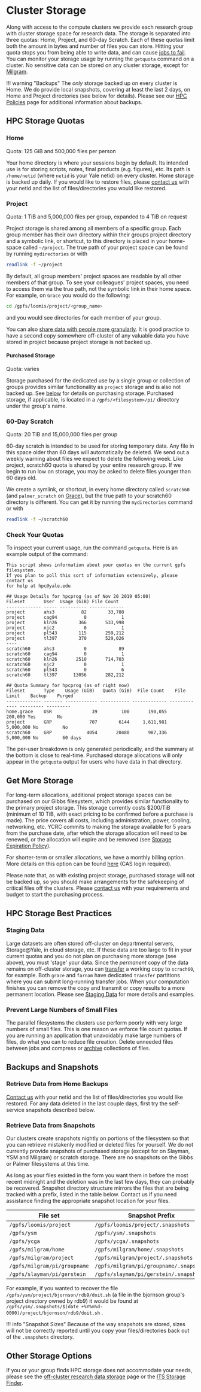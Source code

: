 # Cluster Storage

Along with access to the compute clusters we provide each research group with cluster storage space for research data. The storage is separated into three quotas: Home, Project, and 60-day Scratch. Each of these quotas limit both the amount in bytes and number of files you can store. Hitting your quota stops you from being able to write data, and can cause [jobs to fail](/clusters-at-yale/job-scheduling/common-job-failures/#disk-quotas). You can monitor your storage usage by running the `getquota` command on a cluster. No sensitive data can be stored on any cluster storage, except for [Milgram](/clusters-at-yale/clusters/milgram/).

!!! warning "Backups"
    The _only_ storage backed up on every cluster is Home. We do provide local snapshots, covering at least the last 2 days, on Home and Project directories (see below for details). Please see our [HPC Policies](https://research.computing.yale.edu/services/high-performance-computing/hpc-policies#Backups) page for additional information about backups.

## HPC Storage Quotas

### Home

Quota: 125 GiB and 500,000 files per person

Your home directory is where your sessions begin by default. Its intended use is for storing scripts, notes, final products (e.g. figures), etc.  Its path is `/home/netid` (where `netid` is your Yale netid) on every cluster. Home storage is backed up daily. If you would like to restore files, please [contact us](/#get-help) with your netid and the list of files/directories you would like restored.

### Project

Quota: 1 TiB and 5,000,000 files per group, expanded to 4 TiB on request

Project storage is shared among all members of a specific group.
Each group member has their own directory within their groups project directory and a symbolic link, or shortcut, to this directory is placed in your home-space called `~/project`.
The true path of your project space can be found by running `mydirectories` or with

``` bash
readlink -f ~/project
```

By default, all group members' project spaces are readable by all other members of that group.
To see your colleagues' project spaces, you need to access them via the true path, not the symbolic link in their home space.
For example, on `Grace` you would do the following:

```bash
cd /gpfs/loomis/project/<group_name>
```

and you would see directories for each member of your group.

You can also [share data with people more granularly](/clusters-at-yale/data/permissions/).
It is good practice to have a second copy somewhere off-cluster of any valuable data you have stored in project because project storage is not backed up.


#### Purchased Storage

Quota: varies

Storage purchased for the dedicated use by a single group or collection of groups provides similar functionality as `project` storage and is also not backed up.
See [below](/clusters-at-yale/data/#get-more-storage) for details on purchasing storage. 
Purchased storage, if applicable, is located in a  `/gpfs/<filesystem>/pi/` directory under the group's name.

### 60-Day Scratch

Quota: 20 TiB and 15,000,000 files per group

60-day scratch is intended to be used for storing temporary data. Any file in this space older than 60 days will automatically be deleted. We send out a weekly warning about files we expect to delete the following week. Like project, scratch60 quota is shared by your entire research group. If we begin to run low on storage, you may be asked to delete files younger than 60 days old.

We create a symlink, or shortcut, in every home directory called `scratch60` (and `palmer_scratch` on [Grace](/clusters-at-yale/clusters/grace)), but the true path to your scratch60 directory is different. You can get it by running the `mydirectories` command or with

``` bash
readlink -f ~/scratch60
```

### Check Your Quotas

To inspect your current usage, run the command `getquota`. Here is an example output of the command:

``` text
This script shows information about your quotas on the current gpfs filesystem.
If you plan to poll this sort of information extensively, please contact us
for help at hpc@yale.edu

## Usage Details for hpcprog (as of Nov 20 2019 05:00)
Fileset       User  Usage (GiB) File Count
------------- ----- ---------- -------------
project       ahs3          82        33,788
project       cag94          0             1
project       kln26        366       533,998
project       njc2           0             1
project       pl543        115       259,212
project       tl397        370       529,026
----
scratch60     ahs3           0            89
scratch60     cag94          0             1
scratch60     kln26       2510       714,703
scratch60     njc2           0             1
scratch60     pl543          0             6
scratch60     tl397      13056       282,212

## Quota Summary for hpcprog (as of right now)
Fileset       Type    Usage (GiB)   Quota (GiB)  File Count    File Limit    Backup    Purged
------------- ------- ------------ ----------- ------------- ------------- --------- ---------
home.grace    USR               39         100       190,055       200,000 Yes        No
project       GRP              707        6144     1,611,981     5,000,000 No         No
scratch60     GRP             4054       20480       987,336     5,000,000 No         60 days
```

The per-user breakdown is only generated periodically, and the summary at the bottom is close to real-time. Purchased storage allocations will only appear in the `getquota` output for users who have data in that directory.

## Get More Storage

For long-term allocations, additional project storage spaces can be purchased on our Gibbs filesystem, which provides similar functionality to the primary project storage. This storage currently costs $200/TiB (minimum of 10 TiB, with exact pricing to be confirmed before a purchase is made). The price covers all costs, including administration, power, cooling, networking, etc. YCRC commits to making the storage available for 5 years from the purchase date, after which the storage allocation will need to be renewed, or the allocation will expire and be removed (see [Storage Expiration Policy](https://research.computing.yale.edu/services/high-performance-computing/storage-expiration-policy)).

For shorter-term or smaller allocations, we have a monthly billing option. More details on this option can be found [here](https://research.computing.yale.edu/billing-hpc-services) (CAS login required).

Please note that, as with existing project storage, purchased storage will not be backed up, so you should make arrangements for the safekeeping of critical files off the clusters. Please [contact us](/#get-help) with your requirements and budget to start the purchasing process.

## HPC Storage Best Practices

### Staging Data

Large datasets are often stored off-cluster on departmental servers, Storage@Yale, in cloud storage, etc.
If these data are too large to fit in your current quotas and you do not plan on purchasing more storage (see above), you must 'stage' your data.
Since the _permanent_ copy of the data remains on off-cluster storage, you can [transfer](/clusters-at-yale/data/transfer/) a working copy to `scrach60`, for example.
Both `grace` and `farnam` have dedicated `transfer` partitions where you can submit long-running transfer jobs.
When your computation finishes you can remove the copy and transmit or copy results to a more permanent location.
Please see [Staging Data](/clusters-at-yale/data/staging/) for more details and examples.

### Prevent Large Numbers of Small Files

The parallel filesystems the clusters use perform poorly with very large numbers of small files.
This is one reason we enforce file count quotas.
If you are running an application that unavoidably make large numbers of files, do what you can to reduce file creation.
Delete unneeded files between jobs and compress or [archive](/data/archive/) collections of files.

## Backups and Snapshots

### Retrieve Data from Home Backups

[Contact us](/#get-help) with your netid and the list of files/directories you would like restored. For any data deleted in the last couple days, first try the self-service snapshots described below.

### Retrieve Data from Snapshots

Our clusters create snapshots nightly on portions of the filesystem so that you can retrieve mistakenly modified or deleted files for yourself. We do not currently provide snapshots of purchased storage (except for on Slayman, YSM and Milgram) or scratch storage. There are no snapshots on the Gibbs or Palmer filesystems at this time.

As long as your files existed in the form you want them in before the most recent midnight and the deletion was in the last few days, they can probably be recovered. Snapshot directory structure mirrors the files that are being tracked with a prefix, listed in the table below. Contact us if you need assistance finding the appropriate snapshot location for your files.

| File set                    | Snapshot Prefix                              |
|-----------------------------|----------------------------------------------|
| `/gpfs/loomis/project`      | `/gpfs/loomis/project/.snapshots`            |
| `/gpfs/ysm`                 | `/gpfs/ysm/.snapshots`                       |
| `/gpfs/ycga`                | `/gpfs/ycga/.snapshots`                      |
| `/gpfs/milgram/home`        | `/gpfs/milgram/home/.snapshots`              |
| `/gpfs/milgram/project`     | `/gpfs/milgram/project/.snapshots`           |
| `/gpfs/milgram/pi/groupname`| `/gpfs/milgram/pi/groupname/.snapshots`      |
| `/gpfs/slayman/pi/gerstein` | `/gpfs/slayman/pi/gerstein/.snapshots`       |

For example, if you wanted to recover the file `/gpfs/ysm/project/bjornson/rdb9/doit.sh` (a file in the bjornson group's project directory owned by rdb9) it would be found at `/gpfs/ysm/.snapshots/$(date +%Y%m%d-0000)/project/bjornson/rdb9/doit.sh` .

!!! info "Snapshot Sizes"
    Because of the way snapshots are stored, sizes will not be correctly reported until you copy your files/directories back out of the `.snapshots` directory.

## Other Storage Options

If you or your group finds HPC storage does not accommodate your needs, please see the [off-cluster research data storage](/data) page or the [ITS Storage Finder](https://storage-finder.yale.edu).

